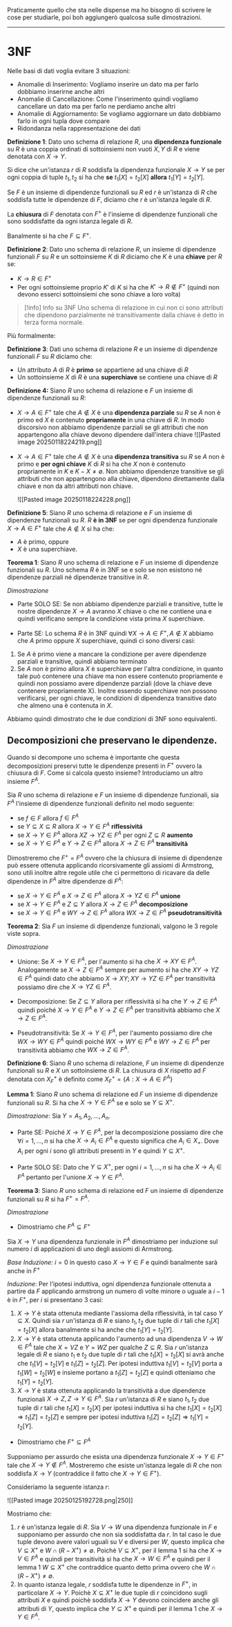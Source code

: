 Praticamente quello che sta nelle dispense ma ho bisogno di scrivere le cose per studiarle, poi boh aggiungerò qualcosa sulle dimostrazioni.

---

# 3NF

Nelle basi di dati voglia evitare 3 situazioni:
- Anomalie di Inserimento: Vogliamo inserire un dato ma per farlo dobbiamo inserirne anche altri
- Anomalie di Cancellazione: Come l'inserimento quindi vogliamo cancellare un dato ma per farlo ne perdiamo anche altri
- Anomalie di Aggiornamento: Se vogliamo aggiornare un dato dobbiamo farlo in ogni tupla dove compare
- Ridondanza nella rappresentazione dei dati

**Definizione 1**: Dato uno schema di relazione $R$, una **dipendenza funzionale** su $R$ è una coppia ordinati di sottoinsiemi non vuoti $X,Y$ di $R$ e viene denotata con $X\to Y$.

Si dice che un'istanza $r$ di $R$ soddisfa la dipendenza funzionale $X\to Y$ se per ogni coppia di tuple $t_{1},t_{2}$ si ha che **se** $t_{1}[X]=t_{2}[X]$ **allora** $t_{1}[Y]=t_{2}[Y]$.

Se $F$ è un insieme di dipendenze funzionali su $R$ ed $r$ è un'istanza di $R$ che soddisfa tutte le dipendenze di $F$, diciamo che $r$ è un'istanza legale di $R$.

La **chiusura** di $F$ denotata con $F^+$ è l'insieme di dipendenze funzionali che sono soddisfatte da ogni istanza legale di $R$.

Banalmente si ha che $F\subseteq F^+$.

**Definizione 2**: Dato uno schema di relazione $R$, un insieme di dipendenze funzionali $F$ su $R$ e un sottoinsieme $K$ di $R$ diciamo che $K$ è una **chiave** per $R$ se:
- $K\to R\in F^+$
- Per ogni sottoinsieme proprio $K'$ di $K$ si ha che $K'\to R\not\in F^+$ (quindi non devono esserci sottoinsiemi che sono chiave a loro volta)

> [!info] Info su 3NF
> Uno schema di relazione in cui non ci sono attributi che dipendono parzialmente né transitivamente dalla chiave è detto in terza forma normale.

Più formalmente:

**Definizione 3**: Dati uno schema di relazione $R$ e un insieme di dipendenze funzionali $F$ su $R$ diciamo che:
- Un attributo $A$ di $R$ è **primo** se appartiene ad una chiave di $R$
- Un sottoinsieme $X$ di $R$ è una **superchiave** se contiene una chiave di $R$

**Definizione 4:** Siano $R$ uno schema di relazione e $F$ un insieme di dipendenze funzionali su $R$:
- $X\to A\in F^+$ tale che $A\not\in X$ è una **dipendenza parziale** su $R$ se $A$ non è primo ed $X$ è contenuto **propriamente** in una chiave di $R$.
  In modo discorsivo non abbiamo dipendenze parziali se gli attributi che non appartengono alla chiave devono dipendere dall'intera chiave
  ![[Pasted image 20250118224219.png]]
  
- $X\to A\in F^+$ tale che $A\not\in X$ è una **dipendenza transitiva** su $R$ se $A$ non è primo e **per ogni chiave** $K$ di $R$ si ha che $X$ non è contenuto propriamente in $K$ e $K-X\neq \emptyset$.
  Non abbiamo dipendenze transitive se gli attributi che non appartengono alla chiave, dipendono direttamente dalla chiave e non da altri attributi non chiave.
  
  ![[Pasted image 20250118224228.png]]

**Definizione 5**: Siano $R$ uno schema di relazione e $F$ un insieme di dipendenze funzionali su $R$. $R$ **è in 3NF** se per ogni dipendenza funzionale $X\to A\in F^+$ tale che $A\not\in X$ si ha che:
- $A$ è primo, oppure
- $X$ è una superchiave.

**Teorema 1**: Siano $R$ uno schema di relazione e $F$ un insieme di dipendenze funzionali su $R$. Uno schema $R$ è in 3NF se e solo se non esistono né dipendenze parziali né dipendenze transitive in $R$.

_Dimostrazione_

- Parte SOLO SE: Se non abbiamo dipendenze parziali e transitive, tutte le nostre dipendenze $X\to A$ avranno $X$ chiave o che ne contiene una e quindi verificano sempre la condizione vista prima $X$ superchiave.

- Parte SE: Lo schema $R$ è in 3NF quindi $\forall X\to A\in F^+, A\not\in X$ abbiamo che $A$ primo oppure $X$ superchiave, quindi ci sono diversi casi:

1) Se $A$ è primo viene a mancare la condizione per avere dipendenze parziali e transitive, quindi abbiamo terminato
2) Se $A$ non è primo allora $X$ è superchiave per l'altra condizione, in quanto tale può contenere una chiave ma non essere contenuto propriamente e quindi non possiamo avere dipendenze parziali (dove la chiave deve contenere propriamente X).
   Inoltre essendo superchiave non possono verificarsi, per ogni chiave, le condizioni di dipendenza transitive dato che almeno una è contenuta in $X$.

Abbiamo quindi dimostrato che le due condizioni di 3NF sono equivalenti.

## Decomposizioni che preservano le dipendenze.
Quando si decompone uno schema è importante che questa decomposizioni preservi tutte le dipendenze presenti in $F^+$ ovvero la chiusura di $F$. Come si calcola questo insieme? Introduciamo un altro insieme $F^A$.

Sia $R$ uno schema di relazione e $F$ un insieme di dipendenze funzionali, sia $F^A$ l'insieme di dipendenze funzionali definito nel modo seguente:
- se $f\in F$ allora $f\in F^A$
- se $Y\subseteq X \subseteq R$ allora $X\to Y\in F^A$ **riflessivitá**
- se $X\to Y\in F^A$ allora $XZ\to YZ\in F^A$ per ogni $Z\subseteq R$ **aumento**
- se $X\to Y\in F^A$ e $Y\to Z\in F^A$ allora $X\to Z\in F^A$ **transitività**

Dimostreremo che $F^+=F^A$ ovvero che la chiusura di insieme di dipendenze può essere ottenuta applicando ricorsivamente gli  assiomi di Armstrong, sono utili inoltre altre regole utile che ci permettono di ricavare da delle dipendenze in $F^A$ altre dipendenze di $F^A$:
- se $X\to Y\in F^A$ e $X\to Z\in F^A$ allora $X\to YZ\in F^A$ **unione**
- se $X\to Y\in F^A$ e $Z\subseteq Y$ allora $X\to Z\in F^A$ **decomposizione**
- se $X\to Y\in F^A$ e $WY\to Z\in F^A$ allora $WX\to Z\in F^A$ **pseudotransitività**

**Teorema 2**: Sia $F$ un insieme di dipendenze funzionali, valgono le 3 regole viste sopra.

_Dimostrazione_

- Unione: Se $X\to Y\in F^A$, per l'aumento si ha che $X\to XY\in F^A$. Analogamente se $X\to Z\in F^A$ sempre per aumento si ha che $XY\to YZ\in F^A$ quindi dato che abbiamo $X\to XY;XY\to YZ\in F^A$ per transitività possiamo dire che $X\to YZ\in F^A$.

- Decomposizione: Se $Z\subseteq Y$ allora per riflessività si ha che $Y\to Z\in F^A$ quindi poiché $X\to Y\in F^A$ e $Y\to Z\in F^A$ per transitività abbiamo che $X\to Z\in F^A$.

- Pseudotransitività: Se $X\to Y\in F^A$, per l'aumento possiamo dire che $WX\to WY\in F^A$ quindi poiché $WX\to WY\in F^A$ e $WY\to Z\in F^A$ per transitività abbiamo che $WX\to Z\in F^A$.

**Definizione 6**: Siano $R$ uno schema di relazione, $F$ un insieme di dipendenze funzionali su $R$ e $X$ un sottoinsieme di $R$. La chiusura di $X$ rispetto ad $F$ denotata con $X^+_{F}$ è definito come $X^+_{F}=\{ A:X\to A\in F^A \}$

**Lemma 1**: Siano $R$ uno schema di relazione ed $F$ un insieme di dipendenze funzionali su $R$. Si ha che $X\to Y\in F^A$ se e solo se $Y\subseteq X^+$.

_Dimostrazione_: Sia $Y=A_{1},A_{2},\dots,A_{n}$.

- Parte SE: Poiché $X\to Y\in F^A$, per la decomposizione possiamo dire che $\forall i=1,\dots ,n$ si ha che $X\to A_{i}\in F^A$ e questo significa che $A_{i}\in X_+$. Dove $A_{i}$ per ogni $i$ sono gli attributi presenti in $Y$ e quindi $Y\subseteq X^+$.

- Parte SOLO SE: Dato che $Y\subseteq X^+$, per ogni $i=1,\dots,n$ si ha che $X\to A_{i}\in F^A$ pertanto per l'unione $X\to Y\in F^A$.

**Teorema 3**: Siano $R$ uno schema di relazione ed $F$ un insieme di dipendenze funzionali su $R$ si ha $F^+=F^A$.

_Dimostrazione_

- Dimostriamo che $F^A \subseteq F^+$

Sia $X\to Y$ una dipendenza funzionale in $F^A$ dimostriamo per induzione sul numero $i$ di applicazioni di uno degli assiomi di Armstrong.

_Base Induzione:_ $i=0$ in questo caso $X\to Y\in F$ e quindi banalmente sarà anche in $F^+$

_Induzione_: Per l'ipotesi induttiva, ogni dipendenza funzionale ottenuta a partire da $F$ applicando armstrong un numero di volte minore o uguale a $i-1$ è in $F^+$, per $i$ si presentano 3 casi:

1) $X\to Y$ è stata ottenuta mediante l'assioma della riflessività, in tal caso $Y\subseteq X$. Quindi sia $r$ un'istanza di $R$ e siano $t_{1},t_{2}$ due tuple di $r$ tali che $t_{1}[X]=t_{2}[X]$ allora banalmente si ha anche che $t_{1}[Y]=t_{2}[Y]$.
2) $X\to Y$ è stata ottenuta applicando l'aumento ad una dipendenza $V\to W\in F^A$ tale che $X=VZ$ e $Y=WZ$ per qualche $Z\subseteq R$. Sia $r$ un'istanza legale di $R$ e siano $t_{1}$ e $t_{2}$ due tuple di $r$ tali che $t_{1}[X]=t_{2}[X]$ si avrà anche che $t_{1}[V]=t_{2}[V]$ e $t_{1}[Z]=t_{2}[Z]$. Per ipotesi induttiva $t_{1}[V]=t_{2}[V]$ porta a $t_{1}[W]=t_{2}[W]$ e insieme portano a $t_{1}[Z]=t_{2}[Z]$ e quindi otteniamo che $t_{1}[Y]=t_{2}[Y]$.
3) $X\to Y$ è stata ottenuta applicando la transitività a due dipendenze funzionali $X\to Z,Z\to Y\in F^A$. Sia $r$ un'istanza di $R$ e siano $t_{1},t_{2}$ due tuple di $r$ tali che $t_{1}[X]=t_{2}[X]$ per ipotesi induttiva si ha che $t_{1}[X]=t_{2}[X]\Rightarrow t_{1}[Z]=t_{2}[Z]$ e sempre per ipotesi induttiva $t_{1}[Z]=t_{2}[Z]\Rightarrow t_{1}[Y]=t_{2}[Y]$.

- Dimostriamo che $F^+\subseteq F^A$

Supponiamo per assurdo che esista una dipendenza funzionale $X\to Y\in F^+$ tale che $X\to Y\not\in F^A$. Mostreremo che esiste un'istanza legale di $R$ che non soddisfa $X\to Y$ (contraddice il fatto che $X\to Y\in F^+$).

Consideriamo la seguente istanza $r$:

![[Pasted image 20250125192728.png|250]]

Mostriamo che:

1) $r$ è un'istanza legale di $R$. Sia $V\to W$ una dipendenza funzionale in $F$ e supponiamo per assurdo che non sia soddisfatta da $r$. In tal caso le due tuple devono avere valori uguali su $V$ e diversi per $W$, questo implica che $V\subseteq X^+$ e $W\cap(R-X^+)\neq \emptyset$. Poichè $V\subseteq X^+$, per il lemma 1 si ha che $X\to V\in F^A$ e quindi per transitività si ha che $X\to W\in F^A$ e quindi per il lemma 1 $W\subseteq X^+$ che contraddice quanto detto prima ovvero che $W\cap(R-X^+)\neq \emptyset$.
2) In quanto istanza legale, $r$ soddisfa tutte le dipendenze in $F^+$, in particolare $X\to Y$. Poichè $X\subseteq X^+$ le due tuple di $r$ coincidono sugli attributi $X$ e quindi poichè soddisfa $X\to Y$ devono coincidere anche gli attributi di $Y$, questo implica che $Y\subseteq X^+$ e quindi per il lemma 1 che $X\to Y\in F^A$.


